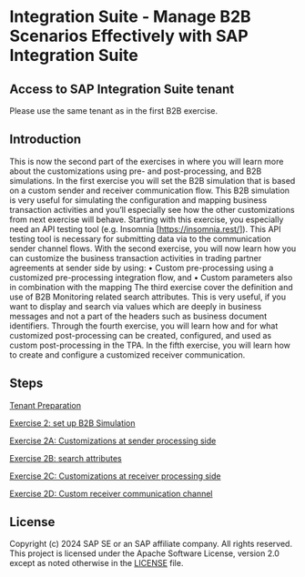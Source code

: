 # Integration Suite - Manage B2B Scenarios Effectively with SAP Integration Suite

## Access to SAP Integration Suite tenant

Please use the same tenant as in the first B2B exercise.

## Introduction
This is now the second part of the exercises in where you will learn more about the customizations using pre- and post-processing, and B2B simulations. 
In the first exercise you will set the B2B simulation that is based on a custom sender and receiver communication flow. This B2B simulation is very useful for simulating the configuration and mapping business transaction activities and you’ll especially see how the other customizations from next exercise will behave. Starting with this exercise, you especially need an API testing tool (e.g. Insomnia [https://insomnia.rest/]). This API testing tool is necessary for submitting data via to the communication sender channel flows.
With the second exercise, you will now learn how you can customize the business transaction activities in trading partner agreements at sender side by using:
•	Custom pre-processing using a customized pre-processing integration flow, and
•	Custom parameters also in combination with the mapping
The third exercise cover the definition and use of B2B Monitoring related search attributes. This is very useful, if you want to display and search via values which are deeply in business messages and not a part of the headers such as business document identifiers.
Through the fourth exercise, you will learn how and for what customized post-processing can be created, configured, and used as custom post-processing in the TPA.
In the fifth exercise, you will learn how to create and configure a customized receiver communication.

## Steps
[Tenant Preparation](Introduction/README.md)

[Exercise 2: set up B2B Simulation](Exercise%202/README.md)

[Exercise 2A: Customizations at sender processing side](Exercise%202A/README.md)

[Exercise 2B: search attributes](Exercise%202B/README.md)

[Exercise 2C: Customizations at receiver processing side](Exercise%202C/README.md)

[Exercise 2D: Custom receiver communication channel](Exercise%202D/README.md)



## License
Copyright (c) 2024 SAP SE or an SAP affiliate company. All rights reserved. This project is licensed under the Apache Software License, version 2.0 except as noted otherwise in the [LICENSE](LICENSE) file.
